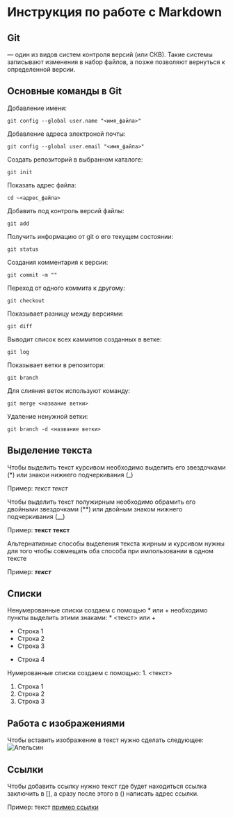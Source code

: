 # Инструкция по работе с Markdown
## Git 
— один из видов систем контроля версий (или СКВ). Такие системы записывают изменения в набор файлов, а позже позволяют вернуться к определенной версии.
## Основные команды в Git 
Добавление имени:

```git config --global user.name "<имя_файла>"```

Добавление адреса электроной почты:

```git config --global user.email "<имя_файла>"```

Cоздать репозиторий в выбранном каталоге:

```git init```

Показать адрес файла:

```cd ~<адрес_файла>```

Добавить под контроль версий файлы: 

```git add```

Получить информацию от git о его текущем состоянии:

```git status```

Создания комментария к версии:

```git commit -m ""```

Переход от одного коммита к другому:

```git checkout```
  
Показывает разницу между версиями:

```git diff```

Выводит cписок всех каммитов созданных в ветке:

```git log```

Показывает ветки в репозитори:

```git branch```

Для слияния веток используют команду:

```git merge <название ветки>```

Удаление ненужной ветки:

```git branch -d <название ветки>```

## Выделение текста

Чтобы выделить текст курсивом необходимо выделить его звездочками (*) или знакои нижнего подчеркивания (_)

Пример:
*текст* _текст_

Чтобы выделить текст полужирным необходимо обрамить его двойными звездочками (**) или двойным знаком нижнего подчеркивания (__)

Пример: **текст** __текст__

Альтернативные способы выделения текста жирным и курсивом  нужны для того чтобы совмещать оба способа при импользовании в одном тексте

Пример: _**текст**_

## Списки

Ненумерованные списки создаем с помощью * или + необходимо пункты выделить этими знаками: * <текст> или +

* Строка 1
* Строка 2
* Строка 3
+ Строка 4

Нумерованные списки создаем с помощью: 1. <текст>

1. Строка 1
2. Строка 2
3. Строка 3
## Работа с изображениями 

Чтобы вставить изображение в текст нужно сделать следующее:
![Апельсин](orange.png)

## Ссылки

Чтобы добавить ссылку нужно текст где будет находиться ссылка заключить в [], а сразу после этого в () написать адрес ссылки.

Пример: текст [пример ссылки](http.example.ru)
